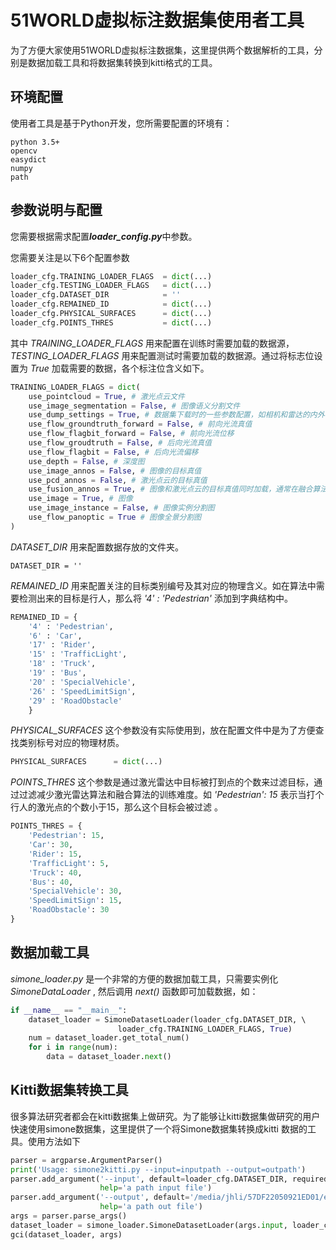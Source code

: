 # 51WORLD虚拟标注数据集使用者工具
为了方便大家使用51WORLD虚拟标注数据集，这里提供两个数据解析的工具，分别是数据加载工具和将数据集转换到kitti格式的工具。
## 环境配置
使用者工具是基于Python开发，您所需要配置的环境有：

```
python 3.5+
opencv
easydict
numpy
path
```

## 参数说明与配置

您需要根据需求配置***loader_config.py***中参数。

您需要关注是以下6个配置参数

```python
loader_cfg.TRAINING_LOADER_FLAGS  = dict(...)             
loader_cfg.TESTING_LOADER_FLAGS   = dict(...)            
loader_cfg.DATASET_DIR            = '' 
loader_cfg.REMAINED_ID            = dict(...) 
loader_cfg.PHYSICAL_SURFACES      = dict(...)    
loader_cfg.POINTS_THRES           = dict(...) 
```

其中 *TRAINING_LOADER_FLAGS* 用来配置在训练时需要加载的数据源，*TESTING_LOADER_FLAGS* 用来配置测试时需要加载的数据源。通过将标志位设置为 *True* 加载需要的数据，各个标注位含义如下。

```Python
TRAINING_LOADER_FLAGS = dict(
    use_pointcloud = True, # 激光点云文件
    use_image_segmentation = False, # 图像语义分割文件
    use_dump_settings = True, # 数据集下载时的一些参数配置，如相机和雷达的内外参
    use_flow_groundtruth_forward = False, # 前向光流真值
    use_flow_flagbit_forward = False, # 前向光流位移
    use_flow_groudtruth = False, # 后向光流真值
    use_flow_flagbit = False, # 后向光流偏移
    use_depth = False, # 深度图
    use_image_annos = False, # 图像的目标真值
    use_pcd_annos = False, # 激光点云的目标真值
    use_fusion_annos = True, # 图像和激光点云的目标真值同时加载，通常在融合算法中使用
    use_image = True, # 图像
    use_image_instance = False, # 图像实例分割图
    use_flow_panoptic = True # 图像全景分割图
)      
```

*DATASET_DIR* 用来配置数据存放的文件夹。

```
DATASET_DIR = '' 
```

*REMAINED_ID* 用来配置关注的目标类别编号及其对应的物理含义。如在算法中需要检测出来的目标是行人，那么将  *'4' : 'Pedestrian'* 添加到字典结构中。

```Python
REMAINED_ID = {
    '4' : 'Pedestrian',
    '6' : 'Car',
    '17' : 'Rider',
    '15' : 'TrafficLight',
    '18' : 'Truck',
    '19' : 'Bus',
    '20' : 'SpecialVehicle',
    '26' : 'SpeedLimitSign',
    '29' : 'RoadObstacle'
    }
```

*PHYSICAL_SURFACES* 这个参数没有实际使用到，放在配置文件中是为了方便查找类别标号对应的物理材质。

```Python
PHYSICAL_SURFACES      = dict(...)
```

*POINTS_THRES* 这个参数是通过激光雷达中目标被打到点的个数来过滤目标，通过过滤减少激光雷达算法和融合算法的训练难度。如 *'Pedestrian': 15* 表示当打个行人的激光点的个数小于15，那么这个目标会被过滤 。

```Python
POINTS_THRES = {
    'Pedestrian': 15,
    'Car': 30,
    'Rider': 15,
    'TrafficLight': 5,
    'Truck': 40,
    'Bus': 40,
    'SpecialVehicle': 30,
    'SpeedLimitSign': 15,
    'RoadObstacle': 30
}
```

## 数据加载工具

*simone_loader.py* 是一个非常的方便的数据加载工具，只需要实例化 *SimoneDataLoader* , 然后调用 *next()* 函数即可加载数据，如：

```python
if __name__ == "__main__":
    dataset_loader = SimoneDatasetLoader(loader_cfg.DATASET_DIR, \ 
    					loader_cfg.TRAINING_LOADER_FLAGS, True)
    num = dataset_loader.get_total_num()
    for i in range(num):
        data = dataset_loader.next()
```

## Kitti数据集转换工具

很多算法研究者都会在kitti数据集上做研究。为了能够让kitti数据集做研究的用户快速使用simone数据集，这里提供了一个将Simone数据集转换成kitti 数据的工具。使用方法如下

```python
parser = argparse.ArgumentParser()
print('Usage: simone2kitti.py --input=inputpath --output=outpath')
parser.add_argument('--input', default=loader_cfg.DATASET_DIR, required=False,
                    help='a path input file')
parser.add_argument('--output', default='/media/jhli/57DF22050921ED01/exchange/dl_dataset/fusion/temp', required=False,
                    help='a path out file')
args = parser.parse_args()
dataset_loader = simone_loader.SimoneDatasetLoader(args.input, loader_cfg.TESTING_LOADER_FLAGS, True)
gci(dataset_loader, args)
```

